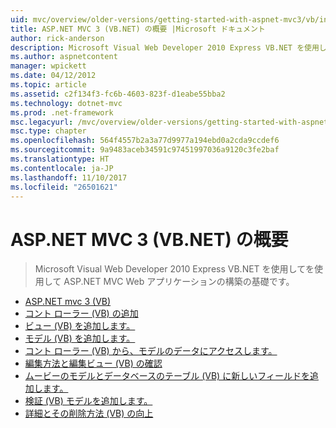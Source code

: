 ```yaml
---
uid: mvc/overview/older-versions/getting-started-with-aspnet-mvc3/vb/index
title: ASP.NET MVC 3 (VB.NET) の概要 |Microsoft ドキュメント
author: rick-anderson
description: Microsoft Visual Web Developer 2010 Express VB.NET を使用してを使用して ASP.NET MVC Web アプリケーションの構築の基礎です。
ms.author: aspnetcontent
manager: wpickett
ms.date: 04/12/2012
ms.topic: article
ms.assetid: c2f134f3-fc6b-4603-823f-d1eabe55bba2
ms.technology: dotnet-mvc
ms.prod: .net-framework
msc.legacyurl: /mvc/overview/older-versions/getting-started-with-aspnet-mvc3/vb
msc.type: chapter
ms.openlocfilehash: 564f4557b2a3a77d9977a194ebd0a2cda9ccdef6
ms.sourcegitcommit: 9a9483aceb34591c97451997036a9120c3fe2baf
ms.translationtype: HT
ms.contentlocale: ja-JP
ms.lasthandoff: 11/10/2017
ms.locfileid: "26501621"
---
```

<a name="getting-started-with-aspnet-mvc-3-vbnet"></a>ASP.NET MVC 3 (VB.NET) の概要
====================
> Microsoft Visual Web Developer 2010 Express VB.NET を使用してを使用して ASP.NET MVC Web アプリケーションの構築の基礎です。


- [ASP.NET mvc 3 (VB)](intro-to-aspnet-mvc-3.md)
- [コント ローラー (VB) の追加](adding-a-controller.md)
- [ビュー (VB) を追加します。](adding-a-view.md)
- [モデル (VB) を追加します。](adding-a-model.md)
- [コント ローラー (VB) から、モデルのデータにアクセスします。](accessing-your-models-data-from-a-controller.md)
- [編集方法と編集ビュー (VB) の確認](examining-the-edit-methods-and-edit-view.md)
- [ムービーのモデルとデータベースのテーブル (VB) に新しいフィールドを追加します。](adding-a-new-field.md)
- [検証 (VB) モデルを追加します。](adding-validation-to-the-model.md)
- [詳細とその削除方法 (VB) の向上](improving-the-details-and-delete-methods.md)

